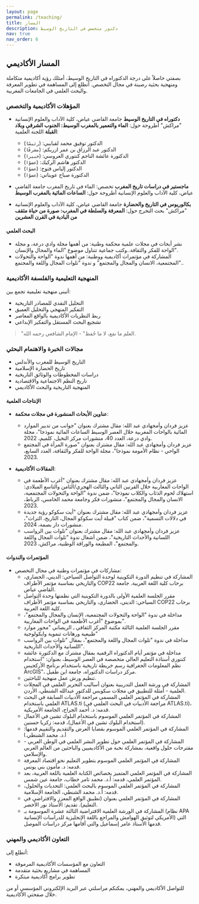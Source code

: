 ```yaml
---
layout: page
permalink: /teaching/
title: المسار
description: دكتور متخصص في التاريخ الوسيط
nav: true
nav_order: 6
---
```


## المسار الأكاديمي

بصفتي حاصلاً على درجة الدكتوراه في التاريخ الوسيط، أمتلك رؤية أكاديمية متكاملة ومنهجية بحثية رصينة في مجال التخصص. أتطلع إلى المساهمة في تطوير المعرفة والبحث العلمي في الجامعات المغربية.

### المؤهلات الأكاديمية والتخصص

- **دكتوراه في التاريخ الوسيط**
  جامعة القاضي عياض، كلية الآداب والعلوم الإنسانية "مراكش"
  أطروحة حول: **الماء والتعمير بالمغرب الوسيط: الجنوب الشرقي وبلاد القبلة**
  اللجنة العلمية:

  - الدكتور توفيق محمد لقبايبي: (`رئيسًا`)
  - الدكتور عبد الرزاق بن عمر ازريكم: (`مشرفًا`)
  - الدكتورة عائشة الناجم كنتوري العروسي: (`خبيرا`)
  - الدكتور هاشم الركيك: (`عضوًا`)
  - الدكتور إلياس فتوح: (`عضوًا`)
  - الدكتورة صباح عويناتي: (`عضوًا`)

- **ماجستير في دراسات تاريخ المغرب**
  تخصص: الماء في تاريخ المغرب
  جامعة القاضي عياض، كلية الآداب والعلوم الإنسانية
  أطروحة حول: **الساعات المائية بالمغرب الوسيط**

- **بكالوريوس في التاريخ والحضارة**
  جامعة القاضي عياض، كلية الآداب والعلوم الإنسانية "مراكش"
  بحث التخرج حول: **المعرفة والسلطة في المغرب: صورة من حياة مثقف من البادية في القرن العشرين**

#### البحث العلمي

- نشر أبحاث في مجلات علمية محكمة وطنية: من أهمها مجلة وادي درعة، و مجلة الواحة للفكر والثقافة..وكتب جماعية تتناول موضوع "الماء والمجال والإنسان".
- المشاركة في مؤتمرات أكاديمية ووطنية: من أهمها ندوة "الواحة والتحولات المجتمعية، الانسان والمجال والمجتمع" و ندوة "تلوات المجال واللغة والمجتمع"..

### المنهجية التعليمية والفلسفة الأكاديمية

أتبنى منهجية تعليمية تجمع بين:

- التحليل النقدي للمصادر التاريخية
- التفكير المنهجي والتحليل العميق
- ربط النظريات الأكاديمية بالواقع المعاصر
- تشجيع البحث المستقل والتفكير الإبداعي

> "العلم ما نفع، لا ما حُفظ" - الإمام الشافعي رحمه الله.

### مجالات الخبرة والاهتمام البحثي

- التاريخ الوسيط للمغرب والأندلس
- تاريخ الحضارة الإسلامية
- دراسات المخطوطات والوثائق التاريخية
- تاريخ النظم الاجتماعية والاقتصادية
- المنهجية التاريخية والبحث الأكاديمي

#### الإنتاجات العلمية

- **عناوين الأبحاث المنشورة في مجلات محكمة**:
  - عزيز فردان وأمجهادي عبد الله: مقال مشترك بعنوان "جوانب من تدبير الموارد المائية بالواحات المغربية خلال العصر الوسيط الساعات المائية نموذجا"، مجلة وادي درعة، العدد 40، منشورات مركز النخيل، كلميم، 2022.
  - عزيز فردان وأمجهادي عبد الله: مقال مشترك بعنوان "صورة المرأة في المجتمع الواحي - نظام الأمومة نموذجا"، مجلة الواحة للفكر والثقافة، العدد السابع، 2023.

- **المقالات الأكاديمية**:
  - عزيز فردان وأمجهادي عبد الله: مقال مشترك بعنوان "أغرب الأطعمة في الواحات المغاربية خلال القرنين الثاني والثالث الهجري/الثامن والتاسع الميلادي: استهلاك لحوم الذئاب والكلاب نموذجا"، ضمن ندوة "الواحة والتحولات المجتمعية، الانسان والمجال والمجتمع"، منشورات فكر وجامعة محمد الخامس، الرباط، 2023.
  - عزيز فردان وأمجهادي عبد الله: مقال مشترك بعنوان "أيت سكوكو رؤية جديدة في دلالات التسمية"، ضمن كتاب "قبيلة أيت سكوكو المجال، التاريخ، التراث"، منشورات دار بصمة، 2024.
  - عزيز فردان وأمجهادي عبد الله: مقال مشترك بعنوان "تلوات بين الرواسب اللسانية والأحداث التاريخية"، ضمن أشغال ندوة "تلوات المجال واللغة والمجتمع"، المطبعة والوراقة الوطنية، مراكش، 2023.

#### المؤتمرات والندوات

- مشاركات في مؤتمرات وطنية في مجال التخصص:
  - المشاركة في تنظيم الدورة التكوينية لوحدة التواصل السياحي: الديني، الحضاري، والتاريخي بمناسبة مؤتمر الأطراف COP22 برحاب كلية اللغة العربية. جامعة القاضي عياض.
  - مقرر الجلسة العلمية الأولى بالدورة التكوينية التي نظمتها وحدة التواصل السياحي: الديني، الحضاري، والتاريخي بمناسبة مؤتمر الأطراف COP22 برحاب كلية اللغة العربية.
  - مداخلة في ندوة "الواحة والتحولات المجتمعية، الإنسان والمجال والمجتمع"، بموضوع "أغرب الأطعمة في الواحات المغاربية".
  - مقرر الجلسة العلمية الثالثة مكتبة المركز الثقافي ـ الريصاني "محور موارد طبيعية ورهانات تنموية وايكولوجية"
  - مداخلة في ندوة "تلوات المجال واللغة والمجتمع"، بمقال "تلوات بين الرواسب اللسانية والأحداث التاريخية".
  - مداخلة في مؤتمر أيام الدكتوراه الرقمية بمقال مشترك مع الدكتورة عائشة كنتوري أستاذة التعليم العالي متخصصة في العصر الوسيط، بعنوان: "استخدام نظم المعلومات الجغرافية رسم خريطة تاريخية باستخدام برنامج الأركجيس ArcGIS"، مركز دراسات الدكتوراه، جامعة ابن طفيل.
  - تنظيم ورش عمل منهجية للباحثين.
  - المشاركة في ورشة العمل التدريبية بعنوان أساليب التحرير العلمي في المجلات العلمية - أمثلة للتطبيق في مجلات سكوبس للدكتور عبدالله الشنطي، الأردن.
  - المشاركة في المؤتمر العلمي المسمى مراجعة الأدبيات السابقة في البحث العلمي باستخدام ATLAS.ti (مراجعة الأدبيات في البحث العلمي في ATLAS.ti)، قدمه: د. أحمد الجراح، الجامعة الأمريكية.
  - المشاركة في المؤتمر العلمي الموسوم باستخدام البلوك تشين في الأعمال (استخدام البلوك تشين في الأعمال)، قدمه: زكريا حسنين.
  - المشاركة في المؤتمر العلمي الموسوم بقضايا العرض والتقديم والتقييم قدمها: أ.د. محمد الشنطي.ا
  - المشاركة في المؤتمر العلمي حول تطوير النشر العلمي في الوطن العربي - مقترحات حلول واقعية، بمشاركة نخبة من الأكاديميين والباحثين من العالم العربي والإسلامي.
  - المشاركة في المؤتمر العلمي الموسوم بتطوير التعليم نحو اقتصاد المعرفة قدمه: د. مأمون بني يونس.
  - المشاركة في المؤتمر العلمي المتميز بخصائص الكتابة العلمية باللغة العربية، بعد المؤتمر العلمي، قدمه: أ.د. محمد تامر خطاب، جامعة عين شمس.
  - المشاركة في المؤتمر العلمي الموسوم بالبحث العلمي: التحديات والحلول، قدمه: أ.د. محمد الشنطي، الجامعة الإسلامية.
  - المشاركة في المؤتمر العلمي بعنوان (تطبيق الواقع المعزز والافتراضي في التعليم). تقديم: الأستاذ نور الأخضر.
  - المشاركة في الورشة العلمية الافتراضية الثالثة عشرة الموسومة بـ (نظام APA الأمريكي لتوثيق الهوامش والمراجع باللغة الإنجليزية للدراسات الإنسانية) التي قدمها الأستاذ عامر إسماعيل والتي أقامها مركز دراسات الموصل.

### التعاون الأكاديمي والمهني

أتطلع إلى:

- التعاون مع المؤسسات الأكاديمية المرموقة
- المساهمة في مشاريع بحثية متقدمة
- تطوير برامج أكاديمية مبتكرة

للتواصل الأكاديمي والمهني، يمكنكم مراسلتي عبر البريد الإلكتروني المؤسسي أو من خلال صفحتي الأكاديمية.
```` ▋
